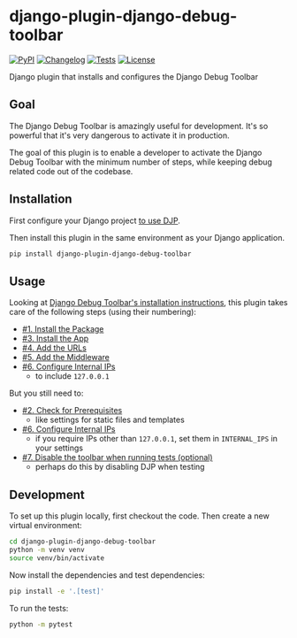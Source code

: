 # django-plugin-django-debug-toolbar

[![PyPI](https://img.shields.io/pypi/v/django-plugin-django-debug-toolbar.svg)](https://pypi.org/project/django-plugin-django-debug-toolbar/)
[![Changelog](https://img.shields.io/github/v/release/tomviner/django-plugin-django-debug-toolbar?include_prereleases&label=changelog)](https://github.com/tomviner/django-plugin-django-debug-toolbar/releases)
[![Tests](https://github.com/tomviner/django-plugin-django-debug-toolbar/workflows/Test/badge.svg)](https://github.com/tomviner/django-plugin-django-debug-toolbar/actions?query=workflow%3ATest)
[![License](https://img.shields.io/badge/license-Apache%202.0-blue.svg)](https://github.com/tomviner/django-plugin-django-debug-toolbar/blob/main/LICENSE)

Django plugin that installs and configures the Django Debug Toolbar

## Goal

The Django Debug Toolbar is amazingly useful for development. It's so powerful that it's very dangerous to activate it in production.

The goal of this plugin is to enable a developer to activate the Django Debug Toolbar with the minimum number of steps, while keeping debug related code out of the codebase.

## Installation

First configure your Django project [to use DJP](https://djp.readthedocs.io/en/latest/installing_plugins.html).

Then install this plugin in the same environment as your Django application.
```bash
pip install django-plugin-django-debug-toolbar
```
## Usage

Looking at [Django Debug Toolbar's installation instructions](https://django-debug-toolbar.readthedocs.io/en/latest/installation.html), this plugin takes care of the following steps (using their numbering):

- [#1. Install the Package](https://django-debug-toolbar.readthedocs.io/en/latest/installation.html#install-the-package)
- [#3. Install the App](https://django-debug-toolbar.readthedocs.io/en/latest/installation.html#install-the-app)
- [#4. Add the URLs](https://django-debug-toolbar.readthedocs.io/en/latest/installation.html#add-the-urls)
- [#5. Add the Middleware](https://django-debug-toolbar.readthedocs.io/en/latest/installation.html#add-the-middleware)
- [#6. Configure Internal IPs](https://django-debug-toolbar.readthedocs.io/en/latest/installation.html#configure-internal-ips)
    - to include `127.0.0.1`

But you still need to:

- [#2. Check for Prerequisites](https://django-debug-toolbar.readthedocs.io/en/latest/installation.html#check-for-prerequisites)
    - like settings for static files and templates
- [#6. Configure Internal IPs](https://django-debug-toolbar.readthedocs.io/en/latest/installation.html#configure-internal-ips)
    - if you require IPs other than `127.0.0.1`, set them in `INTERNAL_IPS` in your settings
- [#7. Disable the toolbar when running tests (optional)](https://django-debug-toolbar.readthedocs.io/en/latest/installation.html#disable-the-toolbar-when-running-tests-optional)
    - perhaps do this by disabling DJP when testing

## Development

To set up this plugin locally, first checkout the code. Then create a new virtual environment:
```bash
cd django-plugin-django-debug-toolbar
python -m venv venv
source venv/bin/activate
```
Now install the dependencies and test dependencies:
```bash
pip install -e '.[test]'
```
To run the tests:
```bash
python -m pytest
```
